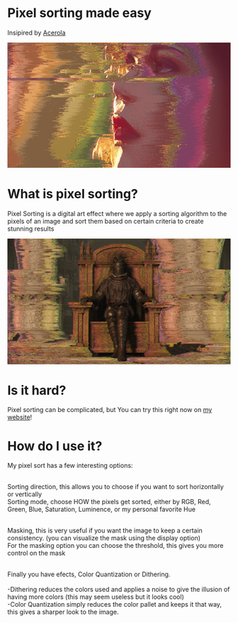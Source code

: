 # Pixel sorting made easy
Insipired by [Acerola](https://github.com/GarrettGunnell/Pixel-Sorting)

![image 1](imgs/sorted-1.png)

# What is pixel sorting?
Pixel Sorting is a digital art effect where we apply a sorting algorithm to the pixels of an image and sort them based on certain criteria to create stunning results

![image 2](imgs/sorted-2.png)

# Is it hard?
Pixel sorting can be complicated, but 
You can try this right now on [my website](https://nitaki-dev.github.io/pixel-sorter/)!

# How do I use it?
My pixel sort has a few interesting options:<br><br>

Sorting direction, this allows you to choose if you want to sort horizontally or vertically<br>
Sorting mode, choose HOW the pixels get sorted, either by RGB, Red, Green, Blue, Saturation, Luminence, or my personal favorite Hue<br><br>

Masking, this is very useful if you want the image to keep a certain consistency. (you can visualize the mask using the display option)<br>
For the masking option you can choose the threshold, this gives you more control on the mask<br><br>

Finally you have efects, Color Quantization or Dithering.<br><br>
-Dithering reduces the colors used and applies a noise to give the illusion of having more colors (this may seem useless but it looks cool)<br>
-Color Quantization simply reduces the color pallet and keeps it that way, this gives a sharper look to the image.<br>
